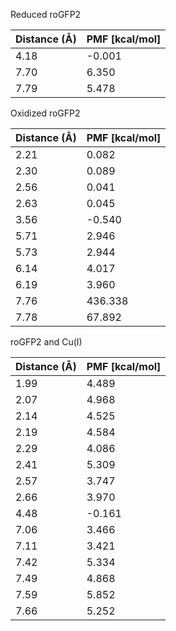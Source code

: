 Reduced roGFP2

| Distance (Å) | PMF [kcal/mol] |
|-----------|-----------|
| 4.18 | -0.001 |
| 7.70 | 6.350 |
| 7.79 | 5.478 |

Oxidized roGFP2

| Distance (Å) | PMF [kcal/mol] |
|-----------|-----------|
| 2.21 | 0.082 |
| 2.30 | 0.089 |
| 2.56 | 0.041 |
| 2.63 | 0.045 |
| 3.56 | -0.540 |
| 5.71 | 2.946 |
| 5.73 | 2.944 |
| 6.14 | 4.017 |
| 6.19 | 3.960 |
| 7.76 | 436.338 |
| 7.78 | 67.892 |

roGFP2 and Cu(I)

| Distance (Å) | PMF [kcal/mol] |
|-----------|-----------|
| 1.99 | 4.489 |
| 2.07 | 4.968 |
| 2.14 | 4.525 |
| 2.19 | 4.584 |
| 2.29 | 4.086 |
| 2.41 | 5.309 |
| 2.57 | 3.747 |
| 2.66 | 3.970 |
| 4.48 | -0.161 |
| 7.06 | 3.466 |
| 7.11 | 3.421 |
| 7.42 | 5.334 |
| 7.49 | 4.868 |
| 7.59 | 5.852 |
| 7.66 | 5.252 |
